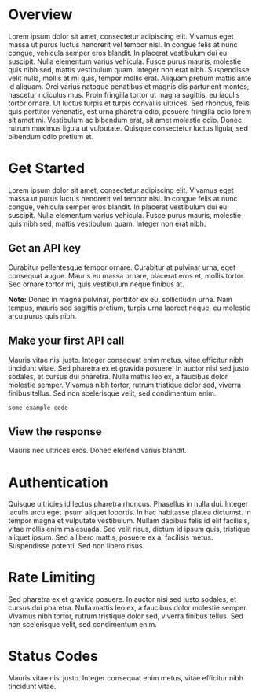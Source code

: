 # Overview

Lorem ipsum dolor sit amet, consectetur adipiscing elit. Vivamus eget massa ut purus luctus hendrerit vel tempor nisl. In congue felis at nunc congue, vehicula semper eros blandit. In placerat vestibulum dui eu suscipit. Nulla elementum varius vehicula. Fusce purus mauris, molestie quis nibh sed, mattis vestibulum quam. Integer non erat nibh. Suspendisse velit nulla, mollis at mi quis, tempor mollis erat. Aliquam pretium mattis ante id aliquam. Orci varius natoque penatibus et magnis dis parturient montes, nascetur ridiculus mus. Proin fringilla tortor ut magna sagittis, eu iaculis tortor ornare. Ut luctus turpis et turpis convallis ultrices. Sed rhoncus, felis quis porttitor venenatis, est urna pharetra odio, posuere fringilla odio lorem sit amet mi. Vestibulum ac bibendum erat, sit amet molestie odio. Donec rutrum maximus ligula ut vulputate. Quisque consectetur luctus ligula, sed bibendum odio pretium et.

# Get Started

Lorem ipsum dolor sit amet, consectetur adipiscing elit. Vivamus eget massa ut purus luctus hendrerit vel tempor nisl. In congue felis at nunc congue, vehicula semper eros blandit. In placerat vestibulum dui eu suscipit. Nulla elementum varius vehicula. Fusce purus mauris, molestie quis nibh sed, mattis vestibulum quam. Integer non erat nibh.

## Get an API key

Curabitur pellentesque tempor ornare. Curabitur at pulvinar urna, eget consequat augue. Mauris eu massa ornare, placerat eros et, mollis tortor. Sed ornare tortor mi, quis vestibulum neque finibus at.

**Note:** Donec in magna pulvinar, porttitor ex eu, sollicitudin urna. Nam tempus, mauris sed sagittis pretium, turpis urna laoreet neque, eu molestie arcu purus quis nibh.

## Make your first API call

Mauris vitae nisi justo. Integer consequat enim metus, vitae efficitur nibh tincidunt vitae. Sed pharetra ex et gravida posuere. In auctor nisi sed justo sodales, et cursus dui pharetra. Nulla mattis leo ex, a faucibus dolor molestie semper. Vivamus nibh tortor, rutrum tristique dolor sed, viverra finibus tellus. Sed non scelerisque velit, sed condimentum enim.

```shell
some example code
```

## View the response

Mauris nec ultrices eros. Donec eleifend varius blandit.

# Authentication

Quisque ultricies id lectus pharetra rhoncus. Phasellus in nulla dui. Integer iaculis arcu eget ipsum aliquet lobortis. In hac habitasse platea dictumst. In tempor magna et vulputate vestibulum. Nullam dapibus felis id elit facilisis, vitae mollis enim malesuada. Sed velit risus, dictum id ipsum quis, tristique aliquet ipsum. Sed a libero mattis, posuere ex a, facilisis metus. Suspendisse potenti. Sed non libero risus.

<SecurityDefinitions />

# Rate Limiting

Sed pharetra ex et gravida posuere. In auctor nisi sed justo sodales, et cursus dui pharetra. Nulla mattis leo ex, a faucibus dolor molestie semper. Vivamus nibh tortor, rutrum tristique dolor sed, viverra finibus tellus. Sed non scelerisque velit, sed condimentum enim.

# Status Codes

Mauris vitae nisi justo. Integer consequat enim metus, vitae efficitur nibh tincidunt vitae.
